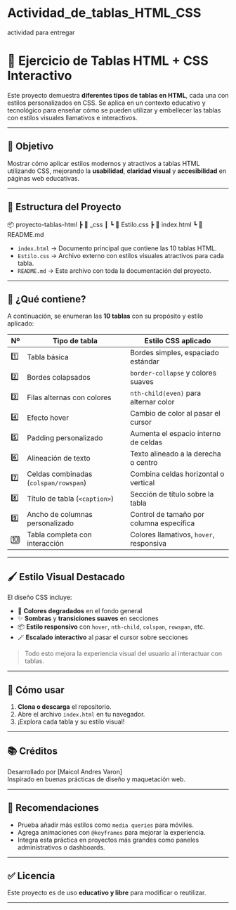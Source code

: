# Actividad_de_tablas_HTML_CSS
actividad para entregar 
# 🧩 Ejercicio de Tablas HTML + CSS Interactivo

Este proyecto demuestra **diferentes tipos de tablas en HTML**, cada una con estilos personalizados en CSS. Se aplica en un contexto educativo y tecnológico para enseñar cómo se pueden utilizar y embellecer las tablas con estilos visuales llamativos e interactivos.

---

## 🎯 Objetivo

Mostrar cómo aplicar estilos modernos y atractivos a tablas HTML utilizando CSS, mejorando la **usabilidad**, **claridad visual** y **accesibilidad** en páginas web educativas.

---

## 📁 Estructura del Proyecto

📦 proyecto-tablas-html
┣ 📂 _css
┃ ┗ 📄 Estilo.css
┣ 📄 index.html
┗ 📄 README.md 


- `index.html` → Documento principal que contiene las 10 tablas HTML.
- `Estilo.css` → Archivo externo con estilos visuales atractivos para cada tabla.
- `README.md` → Este archivo con toda la documentación del proyecto.

---

## 🌈 ¿Qué contiene?

A continuación, se enumeran las **10 tablas** con su propósito y estilo aplicado:

| Nº  | Tipo de tabla                      | Estilo CSS aplicado                     |
|-----|-----------------------------------|-----------------------------------------|
| 1️⃣ | Tabla básica                       | Bordes simples, espaciado estándar      |
| 2️⃣ | Bordes colapsados                 | `border-collapse` y colores suaves      |
| 3️⃣ | Filas alternas con colores        | `nth-child(even)` para alternar color   |
| 4️⃣ | Efecto hover                      | Cambio de color al pasar el cursor      |
| 5️⃣ | Padding personalizado             | Aumenta el espacio interno de celdas    |
| 6️⃣ | Alineación de texto               | Texto alineado a la derecha o centro    |
| 7️⃣ | Celdas combinadas (`colspan/rowspan`) | Combina celdas horizontal o vertical |
| 8️⃣ | Título de tabla (`<caption>`)     | Sección de título sobre la tabla        |
| 9️⃣ | Ancho de columnas personalizado   | Control de tamaño por columna específica|
| 🔟 | Tabla completa con interacción     | Colores llamativos, `hover`, responsiva |

---

## 🖌️ Estilo Visual Destacado

El diseño CSS incluye:

- 🎨 **Colores degradados** en el fondo general
- ✨ **Sombras** y **transiciones suaves** en secciones
- 📦 **Estilo responsivo** con `hover`, `nth-child`, `colspan`, `rowspan`, etc.
- 🪄 **Escalado interactivo** al pasar el cursor sobre secciones

> Todo esto mejora la experiencia visual del usuario al interactuar con tablas.

---

## 🚀 Cómo usar

1. **Clona o descarga** el repositorio.
2. Abre el archivo `index.html` en tu navegador.
3. ¡Explora cada tabla y su estilo visual!

---


## 📚 Créditos

Desarrollado por [Maicol Andres Varon]  
Inspirado en buenas prácticas de diseño y maquetación web.

---

## 🧠 Recomendaciones

- Prueba añadir más estilos como `media queries` para móviles.
- Agrega animaciones con `@keyframes` para mejorar la experiencia.
- Integra esta práctica en proyectos más grandes como paneles administrativos o dashboards.

---

## ✅ Licencia

Este proyecto es de uso **educativo y libre** para modificar o reutilizar.

---
